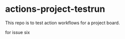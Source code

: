 # actions-project-testrun
This repo is to test action workflows for a project board.

for issue six
